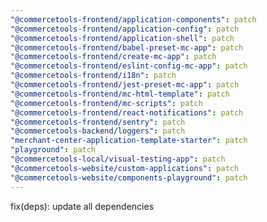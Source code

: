 ```yaml
---
"@commercetools-frontend/application-components": patch
"@commercetools-frontend/application-config": patch
"@commercetools-frontend/application-shell": patch
"@commercetools-frontend/babel-preset-mc-app": patch
"@commercetools-frontend/create-mc-app": patch
"@commercetools-frontend/eslint-config-mc-app": patch
"@commercetools-frontend/i18n": patch
"@commercetools-frontend/jest-preset-mc-app": patch
"@commercetools-frontend/mc-html-template": patch
"@commercetools-frontend/mc-scripts": patch
"@commercetools-frontend/react-notifications": patch
"@commercetools-frontend/sentry": patch
"@commercetools-backend/loggers": patch
"merchant-center-application-template-starter": patch
"playground": patch
"@commercetools-local/visual-testing-app": patch
"@commercetools-website/custom-applications": patch
"@commercetools-website/components-playground": patch
---
```


fix(deps): update all dependencies
